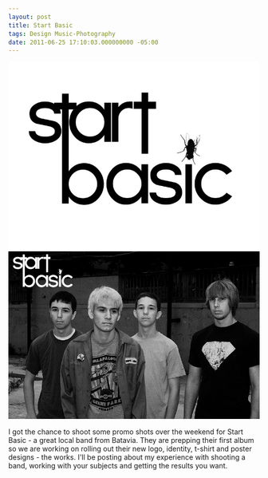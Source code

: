 ```yaml
---
layout: post
title: Start Basic
tags: Design Music-Photography 
date: 2011-06-25 17:10:03.000000000 -05:00
---
```

<img src="/images/start_basic_logo.jpg" alt="Start Basic band logo" />
<img src="/images/start-basic1.jpg" alt="Start Basic band" />

<p>I got the chance to shoot some promo shots over the weekend for Start Basic - a great local band from Batavia.  They are prepping their first album so we are working on rolling out their new logo, identity, t-shirt and poster designs - the works. I'll be posting about my experience with shooting a band, working with your subjects and getting the results you want.</p>
